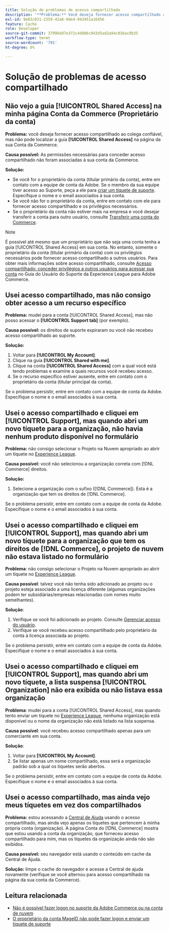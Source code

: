```yaml
---
title: Solução de problemas de acesso compartilhado
description: '**Problema:** Você deseja fornecer acesso compartilhado ao colega confiável, mas não pode localizar a guia **Acesso compartilhado** na página Conta da Commerce.'
exl-id: 9e03c031-2359-42a6-9de4-943451a16456
feature: Cache
role: Developer
source-git-commit: 37996dd7e372c4d886c943d5ad2a94c016ac8b35
workflow-type: tm+mt
source-wordcount: '791'
ht-degree: 0%

---
```


# Solução de problemas de acesso compartilhado

## Não vejo a guia [!UICONTROL Shared Access] na minha página Conta da Commerce (Proprietário da conta)

**Problema:** você deseja fornecer acesso compartilhado ao colega confiável, mas não pode localizar a guia **[!UICONTROL Shared Access]** na página da sua Conta da Commerce.

**Causa possível:** As permissões necessárias para conceder acesso compartilhado não foram associadas à sua conta da Commerce.

**Solução:**

* Se você for o proprietário da conta (titular primário da conta), entre em contato com a equipe de conta da Adobe. Se o membro da sua equipe tiver acesso ao Suporte, peça a ele para [criar um tíquete de suporte](https://experienceleague.adobe.com/pt-br/docs/commerce-knowledge-base/kb/help-center-guide/magento-help-center-user-guide#merchant-not-displayed). Especifique o nome e o email associados à sua conta.
* Se você não for o proprietário da conta, entre em contato com ele para fornecer acesso compartilhado e os privilégios necessários.
* Se o proprietário da conta não estiver mais na empresa e você desejar transferir a conta para outro usuário, consulte [Transferir uma conta do Commerce](https://experienceleague.adobe.com/pt-br/docs/commerce-admin/start/commerce-account/commerce-account-transfer).

>[!NOTE]
>
>É possível até mesmo que um proprietário que não seja uma conta tenha a guia [!UICONTROL Shared Access] em sua conta. No entanto, somente o proprietário da conta (titular primário da conta) com os privilégios necessários pode fornecer acesso compartilhado a outros usuários. Para obter mais informações sobre acesso compartilhado, consulte [Acesso compartilhado: conceder privilégios a outros usuários para acessar sua conta](https://experienceleague.adobe.com/pt-br/docs/commerce-knowledge-base/kb/help-center-guide/magento-help-center-user-guide#shared-access) no Guia do Usuário do Suporte da Experience League para Adobe Commerce.

## Usei acesso compartilhado, mas não consigo obter acesso a um recurso específico

**Problema:** mudei para a conta [!UICONTROL Shared Access], mas não posso acessar o **[!UICONTROL Support tab]** (por exemplo).

**Causa possível:** os direitos de suporte expiraram ou você não recebeu acesso compartilhado ao suporte.

**Solução:**

1. Voltar para **[!UICONTROL My Account]**.
1. Clique na guia **[!UICONTROL Shared with me]**.
1. Clique na conta **[!UICONTROL Shared Access]** com a qual você está tendo problemas e examine a quais recursos você recebeu acesso.
1. Se o recurso específico estiver ausente, entre em contato com o proprietário da conta (titular principal da conta).

Se o problema persistir, entre em contato com a equipe de conta da Adobe. Especifique o nome e o email associados à sua conta.

## Usei o acesso compartilhado e cliquei em [!UICONTROL Support], mas quando abri um novo tíquete para a organização, não havia nenhum produto disponível no formulário

**Problema:** não consigo selecionar o Projeto na Nuvem apropriado ao abrir um tíquete no [Experience League](https://experienceleague.adobe.com/home?lang=pt-BR#support).

**Causa possível:** você não selecionou a organização correta com [!DNL Commerce] direitos.

**Solução:**

1. Selecione a organização com o sufixo ([!DNL Commerce]). Esta é a organização que tem os direitos de [!DNL Commerce].

Se o problema persistir, entre em contato com a equipe de conta da Adobe. Especifique o nome e o email associados à sua conta.

## Usei o acesso compartilhado e cliquei em [!UICONTROL Support], mas quando abri um novo tíquete para a organização que tem os direitos de [!DNL Commerce], o projeto de nuvem não estava listado no formulário

**Problema**: não consigo selecionar o Projeto na Nuvem apropriado ao abrir um tíquete no [Experience League](https://experienceleague.adobe.com/home?lang=pt-BR#support).

**Causa possível**: talvez você não tenha sido adicionado ao projeto ou o projeto esteja associado a uma licença diferente (algumas organizações podem ter subsidiárias/empresas relacionadas com nomes muito semelhantes).

**Solução**:

1. Verifique se você foi adicionado ao projeto. Consulte [Gerenciar acesso do usuário](https://experienceleague.adobe.com/pt-br/docs/commerce-cloud-service/user-guide/project/user-access).
1. Verifique se você recebeu acesso compartilhado pelo proprietário da conta à licença associada ao projeto.

Se o problema persistir, entre em contato com a equipe de conta da Adobe. Especifique o nome e o email associados à sua conta.

## Usei o acesso compartilhado e cliquei em [!UICONTROL Support], mas quando abri um novo tíquete, a lista suspensa [!UICONTROL Organization] não era exibida ou não listava essa organização

**Problema**: mudei para a conta [!UICONTROL Shared Access], mas quando tento enviar um tíquete no [Experience League](https://experienceleague.adobe.com/home?lang=pt-BR#support), nenhuma organização está disponível ou o nome da organização não está listado na lista suspensa.

**Causa possível**: você recebeu acesso compartilhado apenas para um comerciante em sua conta.

**Solução**:

1. Voltar para **[!UICONTROL My Account]**.
1. Se listar apenas um nome compartilhado, essa será a organização padrão sob a qual os tíquetes serão abertos.

Se o problema persistir, entre em contato com a equipe de conta da Adobe. Especifique o nome e o email associados à sua conta.

## Usei o acesso compartilhado, mas ainda vejo meus tíquetes em vez dos compartilhados

**Problema:** estou acessando a [Central de Ajuda](https://support.magento.com/hc/us-en/requests) usando o acesso compartilhado, mas ainda vejo apenas os tíquetes que pertencem à minha própria conta (organização). A página Conta do [!DNL Commerce] mostra que estou usando a conta da organização, que forneceu acesso compartilhado para mim, mas os tíquetes da organização ainda não são exibidos.

**Causa possível:** seu navegador está usando o conteúdo em cache da Central de Ajuda.

**Solução:** limpe o cache do navegador e acesse a Central de ajuda novamente (verifique se você alternou para acesso compartilhado na página da sua conta da Commerce).

## Leitura relacionada

* [Não é possível fazer logon no suporte da Adobe Commerce ou na conta de nuvem](https://experienceleague.adobe.com/pt-br/docs/commerce-knowledge-base/kb/troubleshooting/miscellaneous/unable-to-log-in-to-support-or-cloud-project)
* [O proprietário da conta MageID não pode fazer logon e enviar um tíquete de suporte](https://experienceleague.adobe.com/pt-br/docs/experience-cloud-kcs/kbarticles/ka-25231)
